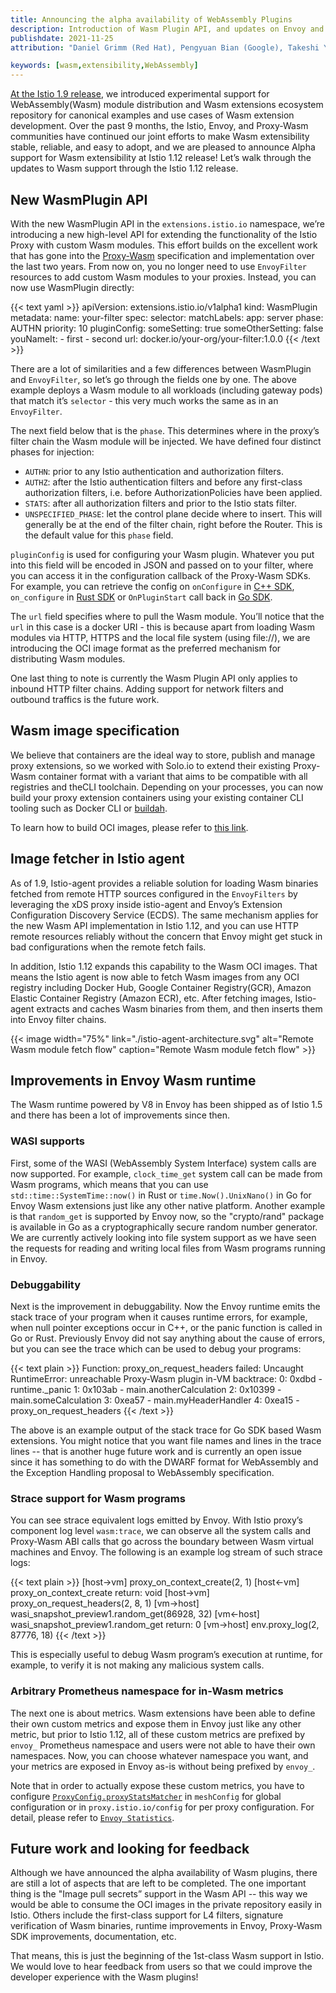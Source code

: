 ```yaml
---
title: Announcing the alpha availability of WebAssembly Plugins
description: Introduction of Wasm Plugin API, and updates on Envoy and Istio's Wasm based plugins.
publishdate: 2021-11-25
attribution: "Daniel Grimm (Red Hat), Pengyuan Bian (Google), Takeshi Yoneda (Tetrate)"

keywords: [wasm,extensibility,WebAssembly]
---
```


[At the Istio 1.9 release](../wasm-progress/), we introduced experimental support for WebAssembly(Wasm) module distribution and Wasm extensions ecosystem repository for canonical examples and use cases of Wasm extension development. Over the past 9 months, the Istio, Envoy, and Proxy-Wasm communities have continued our joint efforts to make Wasm extensibility stable, reliable, and easy to adopt, and we are pleased to announce Alpha support for Wasm extensibility at Istio 1.12 release! Let’s walk through the updates to Wasm support through the Istio 1.12 release.

## New WasmPlugin API

With the new WasmPlugin API in the `extensions.istio.io` namespace, we’re introducing a new high-level API for extending the functionality of the Istio Proxy with custom Wasm modules. This effort builds on the excellent work that has gone into the [Proxy-Wasm](https://github.com/proxy-wasm) specification and implementation over the last two years. From now on, you no longer need to use `EnvoyFilter` resources to add custom Wasm modules to your proxies. Instead, you can now use WasmPlugin directly:

{{< text yaml >}}
apiVersion: extensions.istio.io/v1alpha1
kind: WasmPlugin
metadata:
  name: your-filter
spec:
  selector:
    matchLabels:
      app: server
  phase: AUTHN
  priority: 10
  pluginConfig:
    someSetting: true
    someOtherSetting: false
    youNameIt:
    - first
    - second
  url: docker.io/your-org/your-filter:1.0.0
{{< /text >}}

There are a lot of similarities and a few differences between WasmPlugin and `EnvoyFilter`, so let’s go through the fields one by one. The above example deploys a Wasm module to all workloads (including gateway pods) that match it’s `selector` - this very much works the same as in an `EnvoyFilter`.

The next field below that is the `phase`. This determines where in the proxy’s filter chain the Wasm module will be injected. We have defined four distinct phases for injection:

* `AUTHN`: prior to any Istio authentication and authorization filters.
* `AUTHZ`: after the Istio authentication filters and before any first-class authorization filters, i.e. before AuthorizationPolicies have been applied.
* `STATS`: after all authorization filters and prior to the Istio stats filter.
* `UNSPECIFIED_PHASE`: let the control plane decide where to insert. This will generally be at the end of the filter chain, right before the Router. This is the default value for this `phase` field.

`pluginConfig` is used for configuring your Wasm plugin. Whatever you put into this field will be encoded in JSON and passed on to your filter, where you can access it in the configuration callback of the Proxy-Wasm SDKs. For example, you can retrieve the config on `onConfigure` in [C++ SDK](https://github.com/proxy-wasm/proxy-wasm-cpp-sdk/blob/fd0be8405db25de0264bdb78fae3a82668c03782/proxy_wasm_api.h#L329-L331), `on_configure` in [Rust SDK](https://github.com/proxy-wasm/proxy-wasm-rust-sdk/blob/v0.1.4/src/dispatcher.rs#L255) or `OnPluginStart` call back in [Go SDK](https://github.com/tetratelabs/proxy-wasm-go-sdk/blob/v0.15.0/proxywasm/types/context.go#L74).

The `url` field specifies where to pull the Wasm module. You’ll notice that the `url` in this case is a docker URI - this is because apart from loading Wasm modules via HTTP, HTTPS and the local file system (using file://), we are introducing the OCI image format as the preferred mechanism for distributing Wasm modules.

One last thing to note is currently the Wasm Plugin API only applies to inbound HTTP filter chains.
Adding support for network filters and outbound traffics is the future work.

## Wasm image specification

We believe that containers are the ideal way to store, publish and manage proxy extensions, so we worked with Solo.io to extend their existing Proxy-Wasm container format with a variant that aims to be compatible with all registries and theCLI toolchain. Depending on your processes, you can now build your proxy extension containers using your existing container CLI tooling such as Docker CLI or [buildah](https://buildah.io/).

To learn how to build OCI images, please refer to [this link](https://github.com/istio-ecosystem/wasm-extensions/blob/master/doc/how-to-build-oci-images.md).

## Image fetcher in Istio agent

As of 1.9, Istio-agent provides a reliable solution for loading Wasm binaries fetched from remote HTTP sources configured in the `EnvoyFilters` by leveraging the xDS proxy inside istio-agent and Envoy’s Extension Configuration Discovery Service (ECDS). The same mechanism applies for the new Wasm API implementation in Istio 1.12, and you can use HTTP remote resources reliably without the concern that Envoy might get stuck in bad configurations when the remote fetch fails.

In addition, Istio 1.12 expands this capability to the Wasm OCI images. That means the Istio agent is now able to fetch Wasm images from any OCI registry including Docker Hub, Google Container Registry(GCR), Amazon Elastic Container Registry (Amazon ECR), etc. After fetching images, Istio-agent extracts and caches Wasm binaries from them, and then inserts them into Envoy filter chains.

{{< image width="75%"
    link="./istio-agent-architecture.svg"
    alt="Remote Wasm module fetch flow"
    caption="Remote Wasm module fetch flow"
    >}}

## Improvements in Envoy Wasm runtime

The Wasm runtime powered by V8 in Envoy has been shipped as of Istio 1.5 and there has been a lot of improvements since then.

### WASI supports

First, some of the WASI (WebAssembly System Interface) system calls are now supported. For example, `clock_time_get` system call can be made from Wasm programs, which means that you can use `std::time::SystemTime::now()` in Rust or `time.Now().UnixNano()` in Go for Envoy Wasm extensions just like any other native platform. Another example is that `random_get` is supported by Envoy now, so the "crypto/rand" package is available in Go as a cryptographically secure random number generator. We are currently actively looking into file system support as we have seen the requests for reading and writing local files from Wasm programs running in Envoy.

### Debuggability

Next is the improvement in debuggability. Now the Envoy runtime emits the stack trace of your program when it causes runtime errors, for example, when null pointer exceptions occur in C++, or the panic function is called in Go or Rust. Previously Envoy did not say anything about the cause of errors, but you can see the trace which can be used to debug your programs:

{{< text plain >}}
Function: proxy_on_request_headers failed: Uncaught RuntimeError: unreachable
Proxy-Wasm plugin in-VM backtrace:
  0:  0xdbd - runtime._panic
  1:  0x103ab - main.anotherCalculation
  2:  0x10399 - main.someCalculation
  3:  0xea57 - main.myHeaderHandler
  4:  0xea15 - proxy_on_request_headers
{{< /text >}}

The above is an example output of the stack trace for Go SDK based Wasm extensions. You might notice that you want file names and lines in the trace lines -- that is another huge future work and is currently an open issue since it has something to do with the DWARF format for WebAssembly and the Exception Handling proposal to WebAssembly specification.

### Strace support for Wasm programs

You can see strace equivalent logs emitted by Envoy. With Istio proxy’s component log level `wasm:trace`, we can observe all the system calls and Proxy-Wasm ABI calls that go across the boundary between Wasm virtual machines and Envoy. The following is an example log stream of such strace logs:

{{< text plain >}}
[host->vm] proxy_on_context_create(2, 1)
[host<-vm] proxy_on_context_create return: void
[host->vm] proxy_on_request_headers(2, 8, 1)
[vm->host] wasi_snapshot_preview1.random_get(86928, 32)
[vm<-host] wasi_snapshot_preview1.random_get return: 0
[vm->host] env.proxy_log(2, 87776, 18)
{{< /text >}}

This is especially useful to debug Wasm program’s execution at runtime, for example, to verify it is not making any malicious system calls.

### Arbitrary Prometheus namespace for in-Wasm metrics

The next one is about metrics. Wasm extensions have been able to define their own custom metrics and expose them in Envoy just like any other metric, but prior to Istio 1.12, all of these custom metrics are prefixed by `envoy_` Prometheus namespace and users were not able to have their own namespaces. Now, you can choose whatever namespace you want, and your metrics are exposed in Envoy as-is without being prefixed by `envoy_`.

Note that in order to actually expose these custom metrics, you have to configure [`ProxyConfig.proxyStatsMatcher`](../../../docs/reference/config/istio.mesh.v1alpha1/#ProxyConfig-ProxyStatsMatcher) in `meshConfig` for global configuration or in `proxy.istio.io/config` for per proxy configuration. For detail, please refer to [`Envoy Statistics`](../../../docs/ops/configuration/telemetry/envoy-stats/).

## Future work and looking for feedback

Although we have announced the alpha availability of Wasm plugins, there are still a lot of aspects that are left to be completed. The one important thing is the "Image pull secrets” support in the Wasm API -- this way we would be able to consume the OCI images in the private repository easily in Istio. Others include the first-class support for L4 filters, signature verification of Wasm binaries, runtime improvements in Envoy, Proxy-Wasm SDK improvements, documentation, etc.

That means, this is just the beginning of the 1st-class Wasm support in Istio. We would love to hear feedback from users so that we could improve the developer experience with the Wasm plugins!
